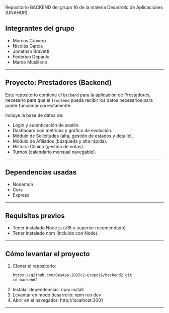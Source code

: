 Repositorio BACKEND del grupo 16 de la materia Desarrollo de Aplicaciones (UNAHUR).

## Integrantes del grupo
- Marcos Cravero  
- Nicolás García  
- Jonathan Bravetti  
- Federico Depaulo  
- Marco Musillario  

---

## Proyecto: Prestadores (Backend)

Este repositorio contiene el ``backend`` para la aplicación de Prestadores, necesario para que el ``frontend`` pueda recibir los datos necesarios para poder funcionar correctamente. 

Incluye la base de datos de:
- Login y autenticación de sesión.
- Dashboard con métricas y gráfico de evolución.
- Módulo de Solicitudes (alta, gestión de estados y detalle).
- Módulo de Afiliados (búsqueda y alta rápida).
- Historia Clínica (gestión de notas).
- Turnos (calendario mensual navegable).

---

## Dependencias usadas
- Nodemon  
- Cors
- Express  

---

## Requisitos previos
- Tener instalado Node.js (v18 o superior recomendado).  
- Tener instalado npm (incluido con Node).  

---

## Cómo levantar el proyecto

1. Clonar el repositorio:
   ```bash
   https://github.com/DesApp-2025c2-Grupo16/backend2.git
   cd backend2
2. Instalar dependencias:
npm install
3. Levantar en modo desarrollo:
npm run dev
4. Abrir en el navegador:
http://localhost:3001

---
